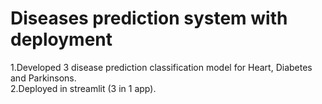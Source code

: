 # Diseases prediction system with deployment

1.Developed 3 disease prediction classification model for Heart, Diabetes and Parkinsons.<br>
2.Deployed in streamlit (3 in 1 app).<br>


